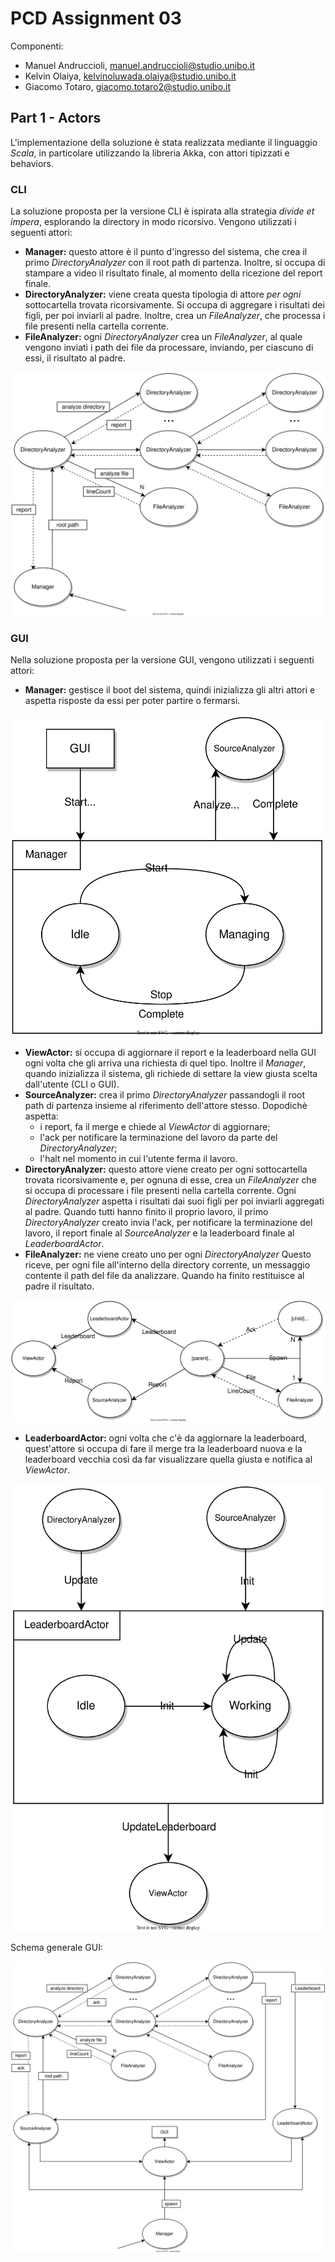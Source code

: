# PCD Assignment 03

Componenti:

- Manuel Andruccioli, manuel.andruccioli@studio.unibo.it
- Kelvin Olaiya, kelvinoluwada.olaiya@studio.unibo.it
- Giacomo Totaro, giacomo.totaro2@studio.unibo.it

## Part 1 - Actors

L'implementazione della soluzione è stata realizzata mediante il linguaggio *Scala*, in particolare utilizzando la libreria Akka, con attori tipizzati e behaviors.

### CLI

La soluzione proposta per la versione CLI è ispirata alla strategia *divide et impera*, esplorando la directory in modo ricorsivo. Vengono utilizzati i seguenti attori:

- **Manager:** questo attore è il punto d'ingresso del sistema, che crea il primo *DirectoryAnalyzer* con il root path di partenza. Inoltre, si occupa di stampare a video il risultato finale, al momento della ricezione del report finale.
- **DirectoryAnalyzer:** viene creata questa tipologia di attore *per ogni* sottocartella trovata ricorsivamente. Si occupa di aggregare i risultati dei figli, per poi inviarli al padre. Inoltre, crea un *FileAnalyzer*, che processa i file presenti nella cartella corrente.
- **FileAnalyzer:** ogni *DirectoryAnalyzer* crea un *FileAnalyzer*, al quale vengono inviati i path dei file da processare, inviando, per ciascuno di essi, il risultato al padre.

<!-- schema image -->
![CLI schema](./docs/part-01/cli-schema.svg)

### GUI

Nella soluzione proposta per la versione GUI, vengono utilizzati i seguenti attori:

- **Manager:** gestisce il boot del sistema, quindi inizializza gli altri attori e aspetta risposte da essi per poter partire o fermarsi.

<!-- schema image -->
![Manager_GUI schema](./docs/part-01/manager.svg)

- **ViewActor:** si occupa di aggiornare il report e la leaderboard nella GUI ogni volta che gli arriva una richiesta di quel tipo. Inoltre il *Manager*, quando inizializza il sistema, gli richiede di settare la view giusta scelta dall'utente (CLI o GUI).
- **SourceAnalyzer:** crea il primo *DirectoryAnalyzer* passandogli il root path di partenza insieme al riferimento dell'attore stesso. Dopodichè aspetta:
    - i report, fa il merge e chiede al *ViewActor* di aggiornare;
    - l'ack per notificare la terminazione del lavoro da parte del *DirectoryAnalyzer*;
    - l'halt nel momento in cui l'utente ferma il lavoro.
- **DirectoryAnalyzer:** questo attore viene creato per ogni sottocartella trovata ricorsivamente e, per ognuna di esse, crea un *FileAnalyzer* che si occupa di processare i file presenti nella cartella corrente. Ogni *DirectoryAnalyzer* aspetta i risultati dai suoi figli per poi inviarli aggregati al padre. Quando tutti hanno finito il proprio lavoro, il primo *DirectoryAnalyzer* creato invia l'ack, per notificare la terminazione del lavoro, il report finale al *SourceAnalyzer* e la leaderboard finale al *LeaderboardActor*.
- **FileAnalyzer:** ne viene creato uno per ogni *DirectoryAnalyzer* Questo riceve, per ogni file all'interno della directory corrente, un messaggio contente il path del file da analizzare. Quando ha finito restituisce al padre il risultato.

<!-- schema image -->
![SourceAnalyzer_GUI schema](./docs/part-01/directories-exploring.svg)

- **LeaderboardActor:** ogni volta che c'è da aggiornare la leaderboard, quest'attore si occupa di fare il merge tra la leaderboard nuova e la leaderboard vecchia così da far visualizzare quella giusta e notifica al *ViewActor*.

<!-- schema image -->
![Leaderboard_GUI schema](./docs/part-01/leaderboard.svg)

Schema generale GUI: 
<!-- schema image -->
![GUI schema](./docs/part-01/gui-schema.svg)